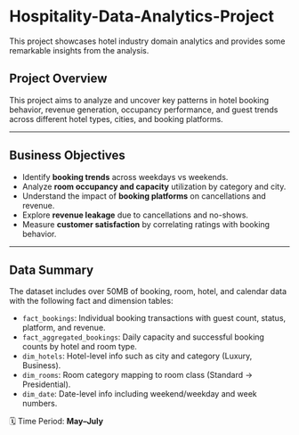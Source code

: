 # Hospitality-Data-Analytics-Project
This project showcases hotel industry domain analytics and provides some remarkable insights from the analysis. 

##  Project Overview

This project aims to analyze and uncover key patterns in hotel booking behavior, revenue generation, occupancy performance, and guest trends across different hotel types, cities, and booking platforms.

---

##  Business Objectives

- Identify **booking trends** across weekdays vs weekends.
- Analyze **room occupancy and capacity** utilization by category and city.
- Understand the impact of **booking platforms** on cancellations and revenue.
- Explore **revenue leakage** due to cancellations and no-shows.
- Measure **customer satisfaction** by correlating ratings with booking behavior.

---

##  Data Summary

The dataset includes over 50MB of booking, room, hotel, and calendar data with the following fact and dimension tables:

- `fact_bookings`: Individual booking transactions with guest count, status, platform, and revenue.
- `fact_aggregated_bookings`: Daily capacity and successful booking counts by hotel and room type.
- `dim_hotels`: Hotel-level info such as city and category (Luxury, Business).
- `dim_rooms`: Room category mapping to room class (Standard → Presidential).
- `dim_date`: Date-level info including weekend/weekday and week numbers.

🗓️ Time Period: **May–July**


